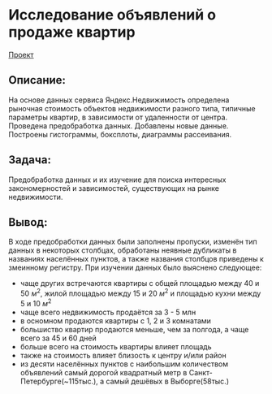 # Исследование объявлений о продаже квартир
[Проект](https://github.com/izhblicz/Portfolio-YP/blob/main/Исследование%20объявлений%20о%20продаже%20квартир/real_estate_market_research2.ipynb)

## Описание:
На основе данных сервиса Яндекс.Недвижимость определена рыночная стоимость объектов недвижимости разного типа, типичные параметры квартир, в зависимости от удаленности от центра. Проведена предобработка данных. Добавлены новые данные. Построены гистограммы, боксплоты, диаграммы рассеивания.

## Задача:
Предобработка данных и их изучение для поиска интересных закономерностей и зависимостей, существующих на рынке недвижимости.

## Вывод:
В ходе предобработки данных были заполнены пропуски, изменён тип данных в некоторых столбцах, обработаны неявные дубликаты в названиях населённых пунктов, а также названия столбцов приведены к змеинному регистру.
При изучении данных было выяснено следующее:
- чаще других встречаются квартиры с общей площадью между 40 и 50 $м^2$, жилой площадью между 15 и 20 $м^2$ и площадью кухни между 5 и 10 $м^2$
- чаще всего недвижимость продаётся за 3 - 5 млн
- в осномном продаются квартиры с 1, 2 и 3 комнатами
- большиство квартир продаются меньше, чем за полгода, а чаще всего за 45 и 60 дней
- больше всего на стоимость квартиры влияет площадь
- также на стоимость влияет близость к центру и/или район
- из десяти населённых пунктов с наибольшим количеством объявлений самый дорогой квадратный метр в Санкт-Петербурге(~115тыс.), а самый дешёвых в Выборге(58тыс.) 

